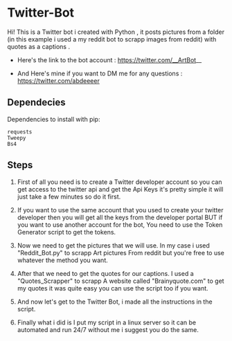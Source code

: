 # Twitter-Bot
Hi! This is a Twitter bot i created with Python , it posts pictures from a folder (in this example i used a my reddit bot to scrapp images from reddit) with quotes as a captions .

 - Here's the link to the bot account : 
 https://twitter.com/__ArtBot__

- And Here's mine if you want to DM me for any questions :
https://twitter.com/abdeeeer

## Dependecies
Dependencies to install with pip:
```
requests
Tweepy
Bs4
```

## Steps
1. First of all you need is to create a Twitter developer account so you can get access to the twitter api and get the  Api Keys it's pretty simple it will just take a few minutes so do it first.

2. If you want to use the same account that you used to create your twitter developer then you will get all the keys from the developer portal BUT if you want to use another account for the bot, You need to use the Token Generator script to get the tokens.

3. Now we need to get the pictures that we will use. In my case i used "Reddit_Bot.py" to scrapp Art pictures From reddit but you're free to use whatever the method you want.

4. After that we need to get the quotes for our captions. I used a "Quotes_Scrapper" to scrapp A website called "Brainyquote.com" to get my quotes it was quite easy you can use the script too if you want.

5. And now let's get to the Twitter Bot, i made all the instructions in the script.

6. Finally what i did is I put my script in a linux server so it can be automated and run 24/7 without me i suggest you do the same.

